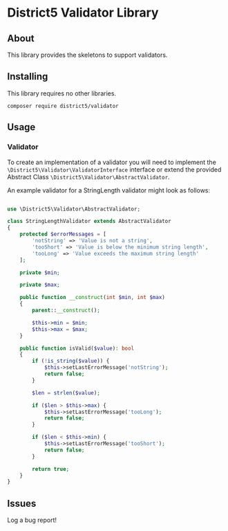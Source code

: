 # District5 Validator Library

## About
This library provides the skeletons to support validators.

## Installing
This library requires no other libraries.

```
composer require district5/validator
```

## Usage
### Validator
To create an implementation of a validator you will need to implement the `\District5\Validator\ValidatorInterface` interface or extend the provided Abstract Class `\District5\Validator\AbstractValidator`.

An example validator for a StringLength validator might look as follows:
```php

use \District5\Validator\AbstractValidator;

class StringLengthValidator extends AbstractValidator
{
    protected $errorMessages = [
        'notString' => 'Value is not a string',
        'tooShort' => 'Value is below the minimum string length',
        'tooLong' => 'Value exceeds the maximum string length'
    ];

    private $min;

    private $max;

    public function __construct(int $min, int $max)
    {
        parent::__construct();

        $this->min = $min;
        $this->max = $max;
    }

    public function isValid($value): bool
    {
        if (!is_string($value)) {
            $this->setLastErrorMessage('notString');
            return false;
        }

        $len = strlen($value);

        if ($len > $this->max) {
            $this->setLastErrorMessage('tooLong');
            return false;
        }

        if ($len < $this->min) {
            $this->setLastErrorMessage('tooShort');
            return false;
        }

        return true;
    }
} 
```

## Issues
Log a bug report!